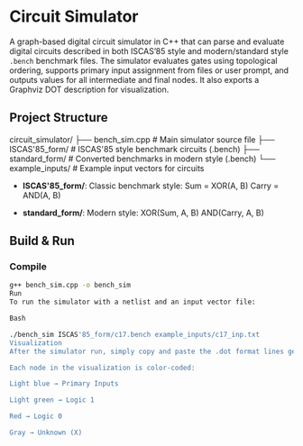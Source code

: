 # Circuit Simulator

A graph-based digital circuit simulator in C++ that can parse and evaluate digital circuits described in both ISCAS’85 style and modern/standard style `.bench` benchmark files. The simulator evaluates gates using topological ordering, supports primary input assignment from files or user prompt, and outputs values for all intermediate and final nodes. It also exports a Graphviz DOT description for visualization.

## Project Structure

circuit_simulator/
├── bench_sim.cpp      # Main simulator source file
├── ISCAS'85_form/     # ISCAS'85 style benchmark circuits (.bench)
├── standard_form/     # Converted benchmarks in modern style (.bench)
└── example_inputs/    # Example input vectors for circuits


- **ISCAS'85_form/**: Classic benchmark style:
Sum = XOR(A, B)
Carry = AND(A, B)


- **standard_form/**: Modern style:
XOR(Sum, A, B)
AND(Carry, A, B)


## Build & Run

### Compile
```bash
g++ bench_sim.cpp -o bench_sim
Run
To run the simulator with a netlist and an input vector file:

Bash

./bench_sim ISCAS'85_form/c17.bench example_inputs/c17_inp.txt
Visualization
After the simulator run, simply copy and paste the .dot format lines generated in the terminal into the Graphviz Online visualizer.

Each node in the visualization is color-coded:

Light blue → Primary Inputs

Light green → Logic 1

Red → Logic 0

Gray → Unknown (X)
